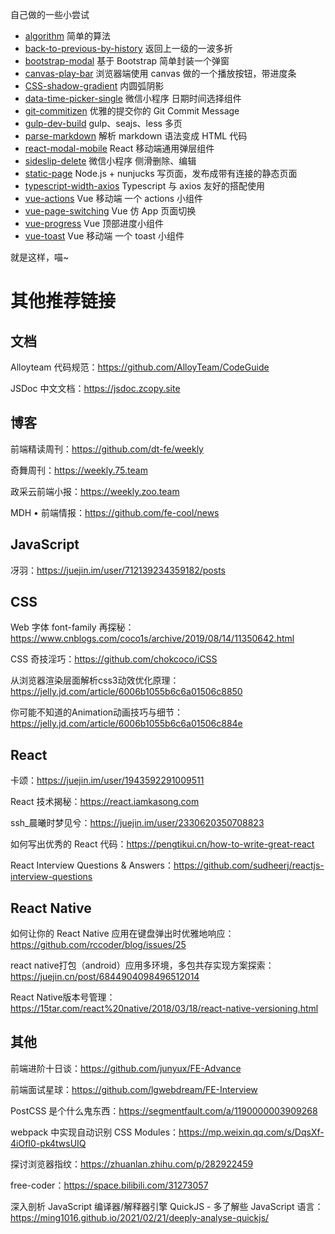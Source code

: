 自己做的一些小尝试

* [algorithm](./algorithm) 简单的算法
* [back-to-previous-by-history](./back-to-previous-by-history) 返回上一级的一波多折
* [bootstrap-modal](./bootstrap-modal)  基于 Bootstrap 简单封装一个弹窗
* [canvas-play-bar](./canvas-play-bar) 浏览器端使用 canvas 做的一个播放按钮，带进度条
* [CSS-shadow-gradient](./CSS-shadow-gradient) 内圆弧阴影
* [data-time-picker-single](./data-time-picker-single) 微信小程序 日期时间选择组件
* [git-commitizen](./git-commitizen) 优雅的提交你的 Git Commit Message
* [gulp-dev-build](./gulp-dev-build) gulp、seajs、less 多页
* [parse-markdown](./parse-markdown) 解析 markdown 语法变成 HTML 代码
* [react-modal-mobile](./react-modal-mobile) React 移动端通用弹层组件
* [sideslip-delete](./sideslip-delete) 微信小程序 侧滑删除、编辑
* [static-page](./static-page) Node.js + nunjucks 写页面，发布成带有连接的静态页面
* [typescript-width-axios](./typescript-width-axios) Typescript 与 axios 友好的搭配使用
* [vue-actions](./vue-actions) Vue 移动端 一个 actions 小组件
* [vue-page-switching](./vue-page-switching) Vue 仿 App 页面切换
* [vue-progress](./vue-progress) Vue 顶部进度小组件
* [vue-toast](./vue-toast) Vue 移动端 一个 toast 小组件

就是这样，喵~

# 其他推荐链接

## 文档

Alloyteam 代码规范：https://github.com/AlloyTeam/CodeGuide

JSDoc 中文文档：https://jsdoc.zcopy.site

## 博客

前端精读周刊：https://github.com/dt-fe/weekly

奇舞周刊：https://weekly.75.team

政采云前端小报：https://weekly.zoo.team

MDH • 前端情报：https://github.com/fe-cool/news

## JavaScript

冴羽：https://juejin.im/user/712139234359182/posts

## CSS

Web 字体 font-family 再探秘：https://www.cnblogs.com/coco1s/archive/2019/08/14/11350642.html

CSS 奇技淫巧：https://github.com/chokcoco/iCSS

从浏览器渲染层面解析css3动效优化原理：https://jelly.jd.com/article/6006b1055b6c6a01506c8850

你可能不知道的Animation动画技巧与细节：https://jelly.jd.com/article/6006b1055b6c6a01506c884e

## React

卡颂：https://juejin.im/user/1943592291009511

React 技术揭秘：https://react.iamkasong.com

ssh_晨曦时梦见兮：https://juejin.im/user/2330620350708823

如何写出优秀的 React 代码：https://pengtikui.cn/how-to-write-great-react

React Interview Questions & Answers：https://github.com/sudheerj/reactjs-interview-questions

## React Native

如何让你的 React Native 应用在键盘弹出时优雅地响应：https://github.com/rccoder/blog/issues/25

react native打包（android）应用多环境，多包共存实现方案探索：https://juejin.cn/post/6844904098496512014

React Native版本号管理：https://15tar.com/react%20native/2018/03/18/react-native-versioning.html

## 其他

前端进阶十日谈：https://github.com/junyux/FE-Advance

前端面试星球：https://github.com/lgwebdream/FE-Interview

PostCSS 是个什么鬼东西：https://segmentfault.com/a/1190000003909268

webpack 中实现自动识别 CSS Modules：https://mp.weixin.qq.com/s/DqsXf-4iOfI0-pk4twsUIQ

探讨浏览器指纹：https://zhuanlan.zhihu.com/p/282922459

free-coder：https://space.bilibili.com/31273057

深入剖析 JavaScript 编译器/解释器引擎 QuickJS - 多了解些 JavaScript 语言：https://ming1016.github.io/2021/02/21/deeply-analyse-quickjs/